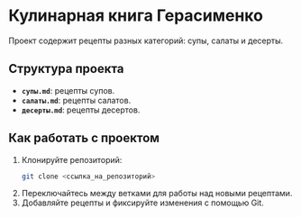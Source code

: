 # Кулинарная книга Герасименко

Проект содержит рецепты разных категорий: супы, салаты и десерты.

## Структура проекта
- **`супы.md`**: рецепты супов.
- **`салаты.md`**: рецепты салатов.
- **`десерты.md`**: рецепты десертов.

## Как работать с проектом
1. Клонируйте репозиторий:
   ```bash
   git clone <ссылка_на_репозиторий>
   ```
2. Переключайтесь между ветками для работы над новыми рецептами.
3. Добавляйте рецепты и фиксируйте изменения с помощью Git.
